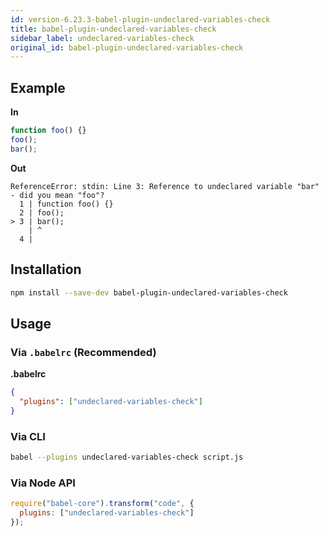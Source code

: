 ```yaml
---
id: version-6.23.3-babel-plugin-undeclared-variables-check
title: babel-plugin-undeclared-variables-check
sidebar_label: undeclared-variables-check
original_id: babel-plugin-undeclared-variables-check
---
```


## Example

**In**

```javascript
function foo() {}
foo();
bar();
```

**Out**

```
ReferenceError: stdin: Line 3: Reference to undeclared variable "bar" - did you mean "foo"?
  1 | function foo() {}
  2 | foo();
> 3 | bar();
    | ^
  4 |
```

## Installation

```sh
npm install --save-dev babel-plugin-undeclared-variables-check
```

## Usage

### Via `.babelrc` (Recommended)

**.babelrc**

```json
{
  "plugins": ["undeclared-variables-check"]
}
```

### Via CLI

```sh
babel --plugins undeclared-variables-check script.js
```

### Via Node API

```javascript
require("babel-core").transform("code", {
  plugins: ["undeclared-variables-check"]
});
```

